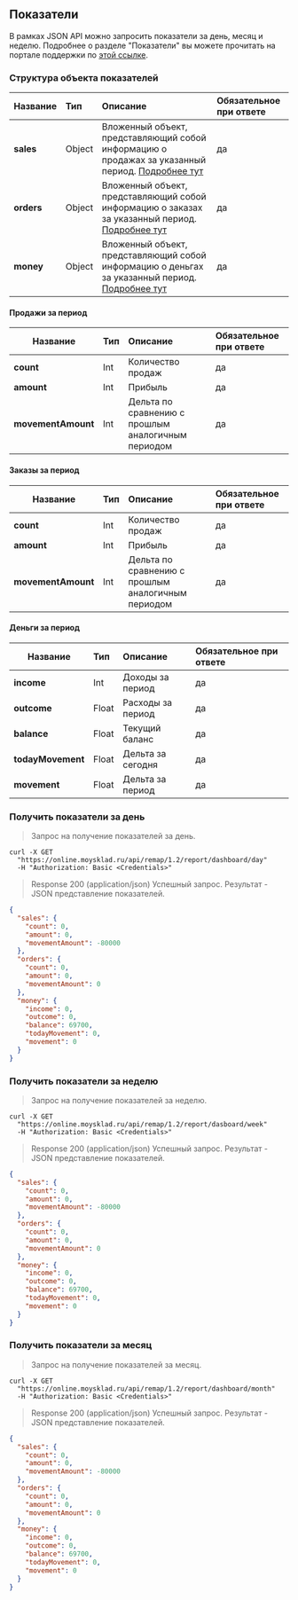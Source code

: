 ## Показатели
В рамках JSON API можно запросить показатели за день, месяц и неделю. Подробнее о разделе "Показатели"
вы можете прочитать на портале поддержки по [этой ссылке](https://support.moysklad.ru/hc/ru/articles/217235207-%D0%A0%D0%B0%D0%B7%D0%B4%D0%B5%D0%BB-%D0%9F%D0%BE%D0%BA%D0%B0%D0%B7%D0%B0%D1%82%D0%B5%D0%BB%D0%B8).

### Структура объекта показателей

| Название  | Тип | Описание                    | Обязательное при ответе|
| --------- |:----|:----------------------------|:------------------------|
|**sales**              |Object|Вложенный объект, представляющий собой информацию о продажах за указанный период.  [Подробнее тут](../dictionaries/#suschnosti-towar-towary-atributy-suschnosti-kod-sistemy-nalogooblozheniq)|да
|**orders**               |Object|Вложенный объект, представляющий собой информацию о заказах за указанный период.  [Подробнее тут](../dictionaries/#suschnosti-towar-towary-atributy-suschnosti-kod-sistemy-nalogooblozheniq)|да
|**money**              |Object|Вложенный объект, представляющий собой информацию о деньгах за указанный период.  [Подробнее тут](../dictionaries/#suschnosti-towar-towary-atributy-suschnosti-kod-sistemy-nalogooblozheniq)|да
  
#### Продажи за период 

| Название  | Тип | Описание                    | Обязательное при ответе|
| --------- |:----|:----------------------------|:------------------------|
|**count**|Int|Количество продаж|да
|**amount**|Int|Прибыль|да
|**movementAmount**|Int|Дельта по сравнению с прошлым аналогичным периодом|да

#### Заказы за период

| Название  | Тип | Описание                    | Обязательное при ответе|
| --------- |:----|:----------------------------|:------------------------|
|**count**|Int|Количество продаж|да
|**amount**|Int|Прибыль|да
|**movementAmount**|Int|Дельта по сравнению с прошлым аналогичным периодом|да

#### Деньги за период

| Название  | Тип | Описание                    | Обязательное при ответе|
| --------- |:----|:----------------------------|:------------------------|
|**income**|Int|Доходы за период|да
|**outcome**|Float|Расходы за период|да
|**balance**|Float|Текущий баланс|да
|**todayMovement**|Float|Дельта за сегодня|да
|**movement**|Float|Дельта за период|да

### Получить показатели за день 
> Запрос на получение показателей за день.

```shell
curl -X GET
  "https://online.moysklad.ru/api/remap/1.2/report/dashboard/day"
  -H "Authorization: Basic <Credentials>"
```

> Response 200 (application/json)
Успешный запрос. Результат - JSON представление показателей.

```json
{
  "sales": {
    "count": 0,
    "amount": 0,
    "movementAmount": -80000
  },
  "orders": {
    "count": 0,
    "amount": 0,
    "movementAmount": 0
  },
  "money": {
    "income": 0,
    "outcome": 0,
    "balance": 69700,
    "todayMovement": 0,
    "movement": 0
  }
}
```

### Получить показатели за неделю 
> Запрос на получение показателей за неделю.

```shell
curl -X GET
  "https://online.moysklad.ru/api/remap/1.2/report/dasboard/week"
  -H "Authorization: Basic <Credentials>"
```

> Response 200 (application/json)
Успешный запрос. Результат - JSON представление показателей.

```json
{
  "sales": {
    "count": 0,
    "amount": 0,
    "movementAmount": -80000
  },
  "orders": {
    "count": 0,
    "amount": 0,
    "movementAmount": 0
  },
  "money": {
    "income": 0,
    "outcome": 0,
    "balance": 69700,
    "todayMovement": 0,
    "movement": 0
  }
}

```

### Получить показатели за месяц 
> Запрос на получение показателей за месяц.

```shell
curl -X GET
  "https://online.moysklad.ru/api/remap/1.2/report/dashboard/month"
  -H "Authorization: Basic <Credentials>"
```

> Response 200 (application/json)
Успешный запрос. Результат - JSON представление показателей.

```json
{
  "sales": {
    "count": 0,
    "amount": 0,
    "movementAmount": -80000
  },
  "orders": {
    "count": 0,
    "amount": 0,
    "movementAmount": 0
  },
  "money": {
    "income": 0,
    "outcome": 0,
    "balance": 69700,
    "todayMovement": 0,
    "movement": 0
  }
}
```
